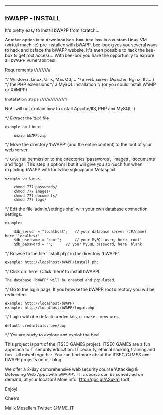 
---------------
bWAPP - INSTALL
---------------

It's pretty easy to install bWAPP from scratch...

Another option is to download bee-box.
bee-box is a custom Linux VM (virtual machine) pre-installed with bWAPP.
bee-box gives you several ways to hack and deface the bWAPP website.
It's even possible to hack the bee-box to get root access...
With bee-box you have the opportunity to explore all bWAPP vulnerabilities!


Requirements
///////////

*/ Windows, Linux, Unix, Mac OS,...
*/ a web server (Apache, Nginx, IIS,...)
*/ the PHP extensions
*/ a MySQL installation
*/ (or you could install WAMP or XAMPP)


Installation steps
//////////////////

No! I will not explain how to install Apache/IIS, PHP and MySQL :)

*/ Extract the 'zip' file.

	example on Linux:

		unzip bWAPP.zip

*/ Move the directory 'bWAPP' (and the entire content) to the root of your web server.

*/ Give full permission to the directories 'passwords', 'images', 'documents' and 'logs'. 
   This step is optional but it will give you so much fun when exploiting bWAPP with tools like sqlmap and Metasploit.

	example on Linux:

		chmod 777 passwords/
		chmod 777 images/
		chmod 777 documents/
		chmod 777 logs/

*/ Edit the file 'admin/settings.php' with your own database connection settings.

	example:

		$db_server = "localhost"; 	// your database server (IP/name), here 'localhost'
		$db_username = "root";		// your MySQL user, here 'root'
		$db_password = "";		// your MySQL password, here 'blank'

*/ Browse to the file 'install.php' in the directory 'bWAPP'.

	example: http://localhost/bWAPP/install.php

*/ Click on 'here' (Click 'here' to install bWAPP).

	The database 'bWAPP' will be created and populated.

*/ Go to the login page. If you browse the bWAPP root directory you will be redirected.

	example: http://localhost/bWAPP/
	example: http://localhost/bWAPP/login.php

*/ Login with the default credentials, or make a new user.

	default credentials: bee/bug

*/ You are ready to explore and exploit the bee!


This project is part of the ITSEC GAMES project. ITSEC GAMES are a fun approach to IT security education. 
IT security, ethical hacking, training and fun... all mixed together.
You can find more about the ITSEC GAMES and bWAPP projects on our blog.

We offer a 2-day comprehensive web security course 'Attacking & Defending Web Apps with bWAPP'.
This course can be scheduled on demand, at your location!
More info: http://goo.gl/ASuPa1 (pdf)

Enjoy!

Cheers

Malik Mesellem
Twitter: @MME_IT
